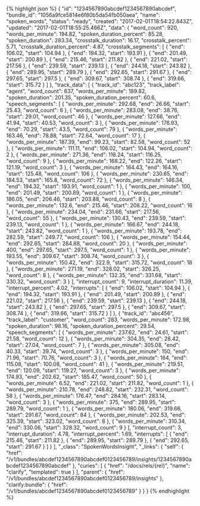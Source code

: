 {% highlight json %}
{
  "id": "1234567890abcdef1234567890abcdef",
  "bundle_id": "1056a9fce5814e6f80b5da54fb050aea",
  "name": "spoken_words",
  "status": "ready",
  "created": "2017-02-01T18:54:22.843Z",
  "updated": "2017-02-01T18:55:25.466Z",
  "data": {
    "word_count": 920,
    "words_per_minute": 194.82,
    "spoken_duration_percent": 85.28,
    "spoken_duration": 283.34,
    "crosstalk_duration": 16.17,
    "crosstalk_percent": 5.71,
    "crosstalk_duration_percent": 4.87,
    "crosstalk_segments": [
      {
        "end": 106.02,
        "start": 104.94
      },
      {
        "end": 194.32,
        "start": 193.91
      },
      {
        "end": 201.49,
        "start": 200.89
      },
      {
        "end": 215.46,
        "start": 211.82
      },
      {
        "end": 221.02,
        "start": 217.56
      },
      {
        "end": 239.59,
        "start": 239.13
      },
      {
        "end": 244.18,
        "start": 243.82
      },
      {
        "end": 289.95,
        "start": 289.79
      },
      {
        "end": 292.65,
        "start": 291.67
      },
      {
        "end": 297.65,
        "start": 297.5
      },
      {
        "end": 309.67,
        "start": 308.74
      },
      {
        "end": 319.66,
        "start": 315.72
      }
    ]
  },
  "track_data": [
    {
      "track_id": "abc123",
      "track_label": "agent",
      "word_count": 637,
      "words_per_minute": 189.82,
      "spoken_duration": 201.35,
      "spoken_duration_percent": 60.6,
      "speech_segments": [
        {
          "words_per_minute": 292.68,
          "end": 26.66,
          "start": 25.43,
          "word_count": 6
        },
        {
          "words_per_minute": 283.08,
          "end": 38.76,
          "start": 29.01,
          "word_count": 46
        },
        {
          "words_per_minute": 127.66,
          "end": 41.94,
          "start": 40.53,
          "word_count": 3
        },
        {
          "words_per_minute": 176.93,
          "end": 70.29,
          "start": 43.5,
          "word_count": 79
        },
        {
          "words_per_minute": 163.46,
          "end": 78.88,
          "start": 72.64,
          "word_count": 17
        },
        {
          "words_per_minute": 187.39,
          "end": 99.23,
          "start": 82.58,
          "word_count": 52
        },
        {
          "words_per_minute": 111.11,
          "end": 106.02,
          "start": 104.94,
          "word_count": 2
        },
        {
          "words_per_minute": 271.36,
          "end": 118.24,
          "start": 116.25,
          "word_count": 9
        },
        {
          "words_per_minute": 168.22,
          "end": 122.26,
          "start": 121.19,
          "word_count": 3
        },
        {
          "words_per_minute": 164.43,
          "end": 164.16,
          "start": 125.48,
          "word_count": 106
        },
        {
          "words_per_minute": 230.65,
          "end": 184.53,
          "start": 165.8,
          "word_count": 72
        },
        {
          "words_per_minute": 146.34,
          "end": 194.32,
          "start": 193.91,
          "word_count": 1
        },
        {
          "words_per_minute": 100,
          "end": 201.49,
          "start": 200.89,
          "word_count": 1
        },
        {
          "words_per_minute": 186.05,
          "end": 206.46,
          "start": 203.88,
          "word_count": 8
        },
        {
          "words_per_minute": 132.6,
          "end": 215.46,
          "start": 208.22,
          "word_count": 16
        },
        {
          "words_per_minute": 234.04,
          "end": 231.66,
          "start": 217.56,
          "word_count": 55
        },
        {
          "words_per_minute": 130.43,
          "end": 239.59,
          "start": 239.13,
          "word_count": 1
        },
        {
          "words_per_minute": 166.67,
          "end": 244.18,
          "start": 243.82,
          "word_count": 1
        },
        {
          "words_per_minute": 193.78,
          "end": 282.59,
          "start": 249.77,
          "word_count": 106
        },
        {
          "words_per_minute": 154.44,
          "end": 292.65,
          "start": 284.88,
          "word_count": 20
        },
        {
          "words_per_minute": 400,
          "end": 297.65,
          "start": 297.5,
          "word_count": 1
        },
        {
          "words_per_minute": 193.55,
          "end": 309.67,
          "start": 308.74,
          "word_count": 3
        },
        {
          "words_per_minute": 150.42,
          "end": 322.9,
          "start": 315.72,
          "word_count": 18
        },
        {
          "words_per_minute": 271.19,
          "end": 328.02,
          "start": 326.25,
          "word_count": 8
        },
        {
          "words_per_minute": 132.35,
          "end": 331.68,
          "start": 330.32,
          "word_count": 3
        }
      ],
      "interrupt_count": 9,
      "interrupt_duration": 11.39,
      "interrupt_percent": 4.02,
      "interrupts": [
        {
          "end": 106.02,
          "start": 104.94
        },
        {
          "end": 194.32,
          "start": 193.91
        },
        {
          "end": 201.49,
          "start": 200.89
        },
        {
          "end": 221.02,
          "start": 217.56
        },
        {
          "end": 239.59,
          "start": 239.13
        },
        {
          "end": 244.18,
          "start": 243.82
        },
        {
          "end": 297.65,
          "start": 297.5
        },
        {
          "end": 309.67,
          "start": 308.74
        },
        {
          "end": 319.66,
          "start": 315.72
        }
      ]
    },
    {
      "track_id": "abc456",
      "track_label": "customer",
      "word_count": 283,
      "words_per_minute": 172.98,
      "spoken_duration": 98.16,
      "spoken_duration_percent": 29.54,
      "speech_segments": [
        {
          "words_per_minute": 237.62,
          "end": 24.61,
          "start": 21.58,
          "word_count": 12
        },
        {
          "words_per_minute": 304.35,
          "end": 28.42,
          "start": 27.04,
          "word_count": 7
        },
        {
          "words_per_minute": 305.08,
          "end": 40.33,
          "start": 39.74,
          "word_count": 3
        },
        {
          "words_per_minute": 150,
          "end": 71.96,
          "start": 70.76,
          "word_count": 3
        },
        {
          "words_per_minute": 164,
          "end": 115.08,
          "start": 100.08,
          "word_count": 41
        },
        {
          "words_per_minute": 219.51,
          "end": 120.09,
          "start": 119.27,
          "word_count": 3
        },
        {
          "words_per_minute": 174.93,
          "end": 202.62,
          "start": 185.47,
          "word_count": 50
        },
        {
          "words_per_minute": 6.52,
          "end": 221.02,
          "start": 211.82,
          "word_count": 1
        },
        {
          "words_per_minute": 210.78,
          "end": 248.82,
          "start": 232.31,
          "word_count": 58
        },
        {
          "words_per_minute": 176.47,
          "end": 284.16,
          "start": 283.14,
          "word_count": 3
        },
        {
          "words_per_minute": 375,
          "end": 289.95,
          "start": 289.79,
          "word_count": 1
        },
        {
          "words_per_minute": 180.06,
          "end": 319.66,
          "start": 291.67,
          "word_count": 84
        },
        {
          "words_per_minute": 202.53,
          "end": 325.39,
          "start": 323.02,
          "word_count": 8
        },
        {
          "words_per_minute": 310.34,
          "end": 330.06,
          "start": 328.32,
          "word_count": 9
        }
      ],
      "interrupt_count": 3,
      "interrupt_duration": 4.78,
      "interrupt_percent": 1.69,
      "interrupts": [
        {
          "end": 215.46,
          "start": 211.82
        },
        {
          "end": 289.95,
          "start": 289.79
        },
        {
          "end": 292.65,
          "start": 291.67
        }
      ]
    }
  ],
  "_class": "SpokenWordsInsight",
  "_links": {
    "self": {
      "href": "/v1/bundles/abcdef1234567890abcdef0123456789/insights/1234567890abcdef1234567890abcdef"
    },
    "curies": [
      {
        "href": "/docs/rels/{rel}",
        "name": "clarify",
        "templated": true
      }
    ],
    "parent": {
      "href": "/v1/bundles/abcdef1234567890abcdef0123456789/insights"
    },
    "clarify:bundle": {
      "href": "/v1/bundles/abcdef1234567890abcdef0123456789"
    }
  }
}
{% endhighlight %}
